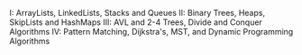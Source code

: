 I: ArrayLists, LinkedLists, Stacks and Queues
II: Binary Trees, Heaps, SkipLists and HashMaps
III: AVL and 2-4 Trees, Divide and Conquer Algorithms
IV: Pattern Matching, Dijkstra's, MST, and Dynamic Programming Algorithms 

